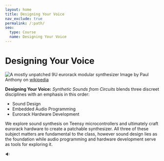 ```yaml
---
layout: home
title: Designing Your Voice
nav_exclude: true
permalink: /:path/
seo:
  type: Course
  name: Designing Your Voice
---
```


# Designing Your Voice

![A mostly unpatched 9U eurorack modular synthesizer](https://upload.wikimedia.org/wikipedia/commons/e/e2/Eurorack_Modular_Synthesizer.jpg)
Image by Paul Anthony on [wikipedia](https://en.wikipedia.org/wiki/Eurorack#/media/File:Eurorack_Modular_Synthesizer.jpg_)

**Designing Your Voice:** _Synthetic Sounds from Circuits_ blends three discreet disciplines with an emphasis in this order:

- Sound Design
- Embedded Audio Programming
- Eurorack Hardware Development

We explore sound synthesis on Teensy microcontrollers and ultimately craft eurorack hardware to create a patchable synthesizer. All three of these subject matters are fundamental to the class, however sound design lies as the foundation while audio programming and hardware development serve as tools for exploring it.

🔉
